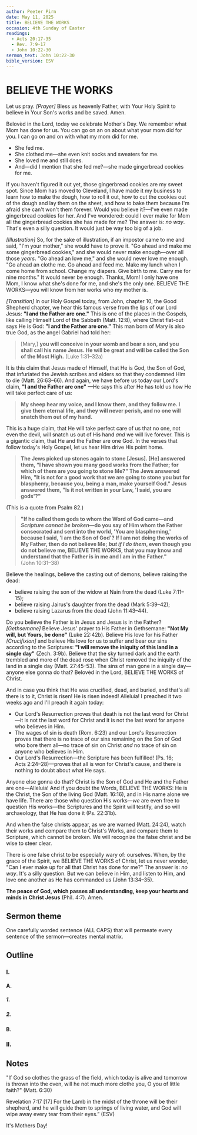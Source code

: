 ```yaml
---
author: Peeter Pirn
date: May 11, 2025
title: BELIEVE THE WORKS
occasion: 4th Sunday of Easter
readings:
  - Acts 20:17-35
  - Rev. 7:9-17
  - John 10:22-30
sermon_text: John 10:22-30
bible_version: ESV
---
```


# BELIEVE THE WORKS

Let us pray. *\[Prayer]*  Bless us heavenly Father, with Your Holy Spirit to believe in Your Son's works and be saved. Amen.

Belovèd in the Lord, today we celebrate Mother's Day. We remember what Mom has done for us. You can go on an on about what your mom did for you. I can go on and on with what my mom did for me.
* She fed me.
* She clothed me—she even knit socks and sweaters for me.
* She loved me and still does.
* And—did I mention that she fed me?—she made gingerbread cookies for me.

If you haven't figured it out yet, those gingerbread cookies are my sweet spot. Since Mom has moved to Cleveland, I have made it my business to learn how to make the dough, how to roll it out, how to cut the cookies out of the dough and lay them on the sheet, and how to bake them because I'm afraid she can't won't them forever. Would you believe it?—I've even made gingerbread cookies for her. And I've wondered: could I ever make for Mom all the gingerbread cookies she has made for me? The answer is: *no way*. That's even a silly question. It would just be way too big of a job.

*\[Illustration]*  So, for the sake of illustration, if an impostor came to me and said, "I'm your mother," she would have to prove it. "Go ahead and make me some gingerbread cookies," and she would never make enough—over all those *years*. "Go ahead an love me," and she would never love me enough. "Go ahead an clothe me. Go ahead and feed me. Make my lunch when I come home from school. Change my diapers. Give birth to me. Carry me for nine months." It would never be enough. Thanks, Mom! I only have one Mom, I know what she's done for me, and she's the only one. BELIEVE THE WORKS—you will know from her works who my mother is.

*\[Transition]*  In our Holy Gospel today, from John, chapter 10, the Good Shepherd chapter, we hear this famous verse from the lips of our Lord Jesus: **"I and the Father are one."**  This is one of the places in the Gospels, like calling Himself Lord of the Sabbath (Matt. 12:8), where Christ flat-out says He is God: **"I and the Father are one."**  This man born of Mary is also true God, as the angel Gabriel had told her:
> \[Mary,] **you will conceive in your womb and bear a son, and you shall call his name Jesus. He will be great and will be called the Son of the Most High.**  (Luke 1:31–32a)

It is this claim that Jesus made of Himself, that He is God, the Son of God, that infuriated the Jewish scribes and elders so that they condemned Him to die (Matt. 26:63–66). And again, we have before us today our Lord's claim, **"I and the Father are one"** —He says this after He has told us how He will take perfect care of us:
> **My sheep hear my voice, and I know them, and they follow me. I give them eternal life, and they will never perish, and no one will snatch them out of my hand.**

This is a huge claim, that He will take perfect care of us that no one, not even the devil, will snatch us out of His hand *and* we will live forever. This is a gigantic claim, that He and the Father are one God. In the verses that follow today's Holy Gospel, let us hear Him drive His point home.
> **The Jews picked up stones again to stone \[Jesus]. \[He] answered them, “I have shown you many good works from the Father; for which of them are you going to stone Me?" The Jews answered Him, "It is not for a good work that we are going to stone you but for blasphemy, because you, being a man, make yourself God." Jesus answered them, "Is it not written in your Law, 'I said, you are gods'?"**

(This is a quote from Psalm 82.)
> **"If he called them gods to whom the Word of God came—and** ***Scripture cannot be broken*—do you say of Him whom the Father consecrated and sent into the world, 'You are blaspheming,' because I said, 'I am the Son of God'? If I am not doing the works of My Father, then do not believe Me;** ***but if I do them*, even though you do not believe me, BELIEVE THE WORKS, that you may know and understand that the Father is in me and I am in the Father."**  (John 10:31–38)

Believe the healings, believe the casting out of demons, believe raising the dead:
* believe raising the son of the widow at Nain from the dead (Luke 7:11–15);
* believe raising Jairus's daughter from the dead (Mark 5:39–42);
* believe raising Lazarus from the dead (John 11:43–44).

Do you believe the Father is in Jesus and Jesus is in the Father? *\[Gethsemane]*  Believe Jesus' prayer to His Father in Gethsemane: **"Not My will, but Yours, be done"**  (Luke 22:42b). Believe His love for his Father *\[Crucifixion]*  and believe His love for us to suffer and bear our sins according to the Scriptures: **"I will remove the iniquity of this land in a single day"**  (Zech. 3:9b). Believe that the sky turned dark and the earth trembled and more of the dead rose when Christ removed the iniquity of the land in a single day (Matt. 27:45–53). The sins of man gone in a single day—anyone else gonna do that? Belovèd in the Lord, BELIEVE THE WORKS of Christ.

And in case you think that He was crucified, dead, and buried, and that's all there is to it, Christ is risen! He is risen indeed! Alleluia! I preached it two weeks ago and I'll preach it again today:
* Our Lord's Resurrection proves that death is not the last word for Christ—it is not the last word for Christ and it is not the last word for anyone who believes in Him.
* The wages of sin is death (Rom. 6:23) and our Lord's Resurrection proves that there is no trace of our sins remaining on the Son of God who bore them all—no trace of sin on Christ *and* no trace of sin on anyone who believes in Him.
* Our Lord's Resurrection—the Scripture has been fulfilled! (Ps. 16; Acts 2:24–28)—proves that all is won for Christ's cause, and there is nothing to doubt about what He says.

Anyone else gonna do that? Christ is the Son of God and He and the Father are one—Alleluia! And if you doubt the Words, BELIEVE THE WORKS: He is the Christ, the Son of the living God (Matt. 16:16), and in His name alone we have life. There are those who question His works—*we* are even free to question His works—the Scriptures and the Spirit will testify, and so will archaeology, that He has done it (Ps. 22:31b).

And when the false christs appear, as we are warned (Matt. 24:24), watch their works and compare them to Christ's Works, and compare them to Scripture, which cannot be broken. We will recognize the false christ and be wise to steer clear.

There is one false christ to be especially wary of: ourselves. When, by the grace of the Spirit, we BELIEVE THE WORKS of Christ, let us never wonder, "Can I ever make up for all that Christ has done for me?" The answer is: *no way*. It's a silly question. But we can believe in Him, and listen to Him, and love one another as He has commanded us (John 13:34–35).

**The peace of God, which passes all understanding, keep your hearts and minds in Christ Jesus** (Phil. 4:7). Amen.

## Sermon theme
One carefully worded sentence (ALL CAPS) that will permeate every sentence of the sermon—creates mental matrix.
## Outline
### I.
#### A.
##### 1.
##### 2.
#### B.
### II.
## Notes
"If God so clothes the grass of the field, which today is alive and tomorrow is thrown into the oven, will he not much more clothe you, O you of little faith?" (Matt. 6:30)

Revelation 7:17
\[17] For the Lamb in the midst of the throne will be their shepherd,
and he will guide them to springs of living water,
and God will wipe away every tear from their eyes.” (ESV)

It's Mothers Day!